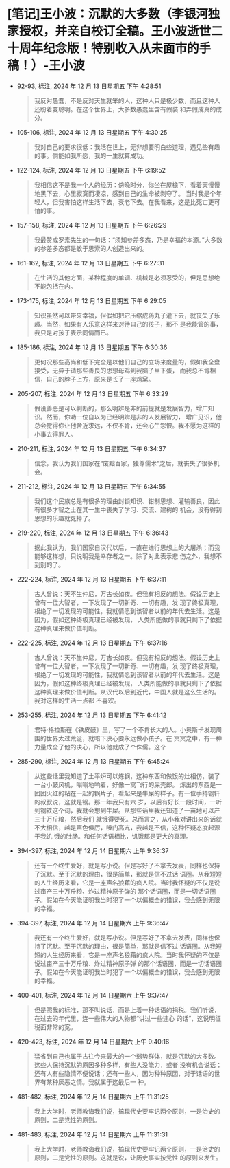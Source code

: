 # [笔记]王小波：沉默的大多数（李银河独家授权，并亲自校订全稿。王小波逝世二十周年纪念版！特别收入从未面市的手稿！）-王小波


-   92-93, 标注, 2024 年 12 月 13 日星期五 下午 4:28:51

    > 我反对愚蠢，不是反对天生就笨的人，这种人只是极少数，而且这种人还盼着变聪明。在这个世界上，大多数愚蠢里含有假装
    > 和弄假成真的成分。

-   105-106, 标注, 2024 年 12 月 13 日星期五 下午 4:30:25

    > 我对自己的要求很低：我活在世上，无非想要明白些道理，遇见些有趣的事。倘能如我所愿，我的一生就算成功。

-   122-124, 标注, 2024 年 12 月 13 日星期五 下午 6:19:52

    > 我相信这不是我一个人的经历：傍晚时分，你坐在屋檐下，看着天慢慢地黑下去，心里寂寞而凄凉，感到自己的生命被剥夺了。
    > 当时我是个年轻人，但我害怕这样生活下去，衰老下去。在我看来，这是比死亡更可怕的事。

-   157-158, 标注, 2024 年 12 月 13 日星期五 下午 6:26:29

    > 我最赞成罗素先生的一句话：“须知参差多态，乃是幸福的本源。”大多数的参差多态都是敏于思索的人创造出来的。

-   161-162, 标注, 2024 年 12 月 13 日星期五 下午 6:27:31

    > 在生活的其他方面，某种程度的单调、机械是必须忍受的，但是思想绝不能包括在内。

-   173-175, 标注, 2024 年 12 月 13 日星期五 下午 6:29:05

    > 知识虽然可以带来幸福，但假如把它压缩成药丸子灌下去，就丧失了乐趣。当然，如果有人乐意这样来对待自己的孩子，那不
    > 是我能管的事，我只是对孩子表示同情而已。

-   185-186, 标注, 2024 年 12 月 13 日星期五 下午 6:30:36

    > 更何况那些高尚和低下完全是以他们自己的立场来度量的，假如我全盘接受，无异于请那些善良的思想母鸡到我脑子里下蛋，
    > 而我总不肯相信，自己的脖子上方，原来是长了一座鸡窝。

-   205-207, 标注, 2024 年 12 月 13 日星期五 下午 6:33:29

    > 假设善恶是可以判断的，那么明辨是非的前提就是发展智力，增广知识。然而，你劝一位自以为已经明辨是非的人发展智力，
    > 增广见识，他总会觉得你让他舍近求远，不仅不肯，还会心生怨恨。我不愿为这样的小事去得罪人。

-   210-211, 标注, 2024 年 12 月 13 日星期五 下午 6:34:37

    > 信念，我认为我们国家在“废黜百家，独尊儒术”之后，就丧失了很多机会。

-   211-212, 标注, 2024 年 12 月 13 日星期五 下午 6:34:55

    > 我们这个民族总是有很多的理由封锁知识、钳制思想、灌输善良，因此有很多才智之士在其一生中丧失了学习、交流、建树的
    > 机会，没有得到思想的乐趣就死掉了。

-   219-220, 标注, 2024 年 12 月 13 日星期五 下午 6:36:43

    > 据此我认为，我们国家自汉代以后，一直在进行思想上的大屠杀；而我能够这样想，只说明我是幸存者之一。除了对此表示悲
    > 伤之外，我想不到别的了。

-   222-224, 标注, 2024 年 12 月 13 日星期五 下午 6:37:11

    > 古人曾说：天不生仲尼，万古长如夜。但我有相反的想法。假设历史上曾有一位大智者，一下发现了一切新奇、一切有趣，发
    > 现了终极真理，根绝了一切发现的可能性，我就情愿到该智者以前的年代去生活。这是因为，假如这种终极真理已经被发现，
    > 人类所能做的事就只剩下了依据这种真理来做价值判断。

-   222-225, 标注, 2024 年 12 月 13 日星期五 下午 6:37:16

    > 古人曾说：天不生仲尼，万古长如夜。但我有相反的想法。假设历史上曾有一位大智者，一下发现了一切新奇、一切有趣，发
    > 现了终极真理，根绝了一切发现的可能性，我就情愿到该智者以前的年代去生活。这是因为，假如这种终极真理已经被发现，
    > 人类所能做的事就只剩下了依据这种真理来做价值判断。从汉代以后到近代，中国人就是这么生活的。我对这样的生活一点都
    > 不喜欢。

-   253-255, 标注, 2024 年 12 月 13 日星期五 下午 6:41:12

    > 君特·格拉斯在《铁皮鼓》里，写了一个不肯长大的人。小奥斯卡发现周围的世界太过荒诞，就暗下决心要永远做小孩子。在
    > 冥冥之中，有一种力量成全了他的决心，所以他就成了个侏儒。这个

-   285-290, 标注, 2024 年 12 月 13 日星期五 下午 6:45:24

    > 从这些话里我知道了土平炉可以炼钢，这种东西和做饭的灶相仿，装了一台小鼓风机，嗡嗡地响着，好像一窝飞行的屎壳郎。
    > 炼出的东西是一团团火红的粘在一起的锅片子，看起来是牛屎的样子。有一位手持钢钎的叔叔说，这就是钢。那一年我只有六
    > 岁，以后有好长一段时间，一听到钢铁这个词，我就会想到牛屎。从那些话里我还知道了一亩地可以产三十万斤粮，然后我们
    > 就饿得要死。总而言之，从小我对讲出来的话就不大相信，越是声色俱厉，嗓门高亢，我越是不信，这种怀疑态度起源于我饥
    > 饿的肚肠。和任何话语相比，饥饿都是更大的真理。

-   394-397, 标注, 2024 年 12 月 14 日星期六 上午 9:36:37

    > 还有一个终生爱好，就是写小说。但是写好了不拿去发表，同样也保持了沉默。至于沉默的理由，很是简单，那就是信不过话
    > 语圈。从我短短的人生经历来看，它是一座声名狼藉的疯人院。当时我怀疑的不仅是说过亩产三十万斤粮、炸过精神原子弹的
    > 那个话语圈，而是一切话语圈子。假如在今天能证明我当时犯了一个以偏概全的错误，我会感到无限的幸福。

-   394-397, 标注, 2024 年 12 月 14 日星期六 上午 9:36:47

    > 我还有一个终生爱好，就是写小说。但是写好了不拿去发表，同样也保持了沉默。至于沉默的理由，很是简单，那就是信不过
    > 话语圈。从我短短的人生经历来看，它是一座声名狼藉的疯人院。当时我怀疑的不仅是说过亩产三十万斤粮、炸过精神原子弹
    > 的那个话语圈，而是一切话语圈子。假如在今天能证明我当时犯了一个以偏概全的错误，我会感到无限的幸福。

-   400-401, 标注, 2024 年 12 月 14 日星期六 上午 9:37:47

    > 但是照我的标准，那不叫说话，而是上着一种话语的捐税。我们听说，在过去的年代里，连一些伟大的人物都“讲过一些违心
    > 的话”，这说明征税面非常的宽。

-   420-423, 标注, 2024 年 12 月 14 日星期六 上午 9:40:16

    > 猛省到自己也属于古往今来最大的一个弱势群体，就是沉默的大多数。这些人保持沉默的原因多种多样，有些人没能力，或者
    > 没有机会说话；还有人有些隐情不便说话；还有一些人，因为种种原因，对于话语的世界有某种厌恶之情。我就属于这最后一
    > 种。

-   481-482, 标注, 2024 年 12 月 14 日星期六 上午 11:31:25

    > 我上大学时，老师教诲我们说，搞现代史要牢记两个原则，一是治史的原则，二是党性的原则。

-   481-483, 标注, 2024 年 12 月 14 日星期六 上午 11:31:31

    > 我上大学时，老师教诲我们说，搞现代史要牢记两个原则，一是治史的原则，二是党性的原则。这就是说，让历史事实按党性
    > 的原则来发生。

